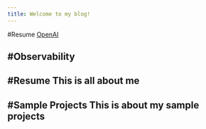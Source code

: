 ```yaml
---
title: Welcome to my blog!
---
```

#Resume [OpenAI](./Topics/2025-07-02-Resume.md) 

#Observability
---
#Resume This is all about me
----
#Sample Projects This is about my sample projects
-----
